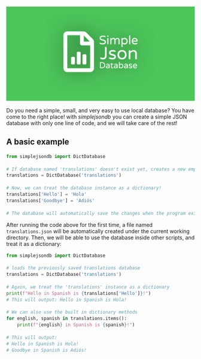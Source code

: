 ![Simple Json Datbase](/assets/banner.png)

Do you need a simple, small, and very easy to use local database? You have come to the right place!
with _simplejsondb_ you can create a simple JSON database with only one line of code, and we will take care of the rest!

## A basic example

```python
from simplejsondb import DictDatabase

# If database named 'translations' doesn't exist yet, creates a new empty dict database
translations = DictDatabase('translations')

# Now, we can treat the database instance as a dictionary!
translations['Hello'] = 'Hola'
translations['Goodbye'] = 'Adiós'

# The database will automatically save the changes when the program exits
```

After running the code above for the first time, a file named `translations.json` will be automatically created under the current working directory. Then, we will be able to use the database inside other scripts, and treat it as a dictionary:

```python
from simplejsondb import DictDatabase

# loads the previously saved translations database
translations = DictDatabase('translations')

# Again, we treat the 'translations' instance as a dictionary
print(f"Hello in Spanish is {translations['Hello']}!")
# This will output: Hello in Spanish is Hola!

# We can also use the built in dictionary methods
for english, spanish in translations.items():
    print(f"{english} in Spanish is {spanish}!")

# This will output:
# Hello in Spanish is Hola!
# Goodbye in Spanish is Adiós!
```
